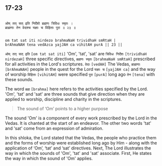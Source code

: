 ## 17-23


```shloka-sa

ओम् तत् सत् इति निर्देशो ब्रह्मणः त्रिविधः स्मृतः ।
ब्राह्मणाः तेन वेदाश्च यज्ञाः च विहिताः पुरा ॥ २३ ॥

```
```shloka-sa-hk

om tat sat iti nirdezo brahmaNaH trividhaH smRtaH |
brAhmaNAH tena vedAzca yajJAH ca vihitAH purA || 23 ||

```
`ओम् तत् सत् इति` `[om tat sat iti]` 'Om', 'tat', 'sat' are `त्रिविधः निर्देशः` `[trividhaH nirdezaH]` three specific directives, `ब्रह्मणः स्मृतः` `[brahmaNaH smRtaH]` prescribed for all activities in the Lord's scriptures. `वेदाः` `[vedAH]` The Vedas, `ब्राह्मणाः` `[brAhmaNAH]` people in the quest for the Lord `यज्ञाः च` `[yajJAH ca]` and the way of worship `विहिताः` `[vihitAH]` were specified `पुरा` `[purA]` long ago `तेन` `[tena]` with these sounds.

The word 
`ब्रह्म` `[brahma]`
 here refers to the activities specified by the Lord. 'Om', 'tat' and 'sat' are three sounds that give direction when they are applied to worship, discipline and charity in the scriptures. 



<a name='applnote_215'></a>
> The sound of ‘Om’ points to a higher purpose



The sound 'Om' is a component of every work prescribed by the Lord in the Vedas. It is chanted at the start of an endeavor. The other two words 'tat' and 'sat' come from an expression of admiration. 

In this shloka, the Lord stated that the Vedas, the people who practice them and the forms of worship were established long ago by Him - along with the application of ‘Om’, ‘tat’ and ‘sat’ directives. Next, The Lord illustrates the way in which the sounds of 'Om', 'tat' and 'sat' associate. First, He states the way in which the sound of 'Om' applies.


